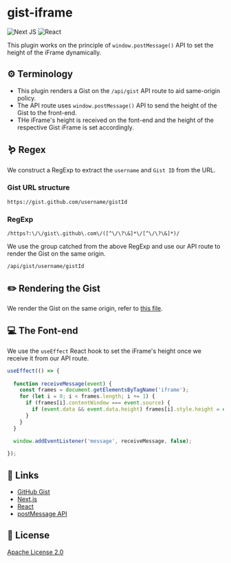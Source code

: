 # gist-iframe

![Next JS](https://img.shields.io/badge/Next-black?style=for-the-badge&logo=next.js&logoColor=white) 
![React](https://img.shields.io/badge/react-%2320232a.svg?style=for-the-badge&logo=react&logoColor=%2361DAFB)

This plugin works on the principle of `window.postMessage()` API to set the height of the iFrame dynamically.

## ⚙️ Terminology
- This plugin renders a Gist on the `/api/gist` API route to aid same-origin policy.
- The API route uses `window.postMessage()` API to send the height of the Gist to the front-end.
- THe iFrame's height is received on the font-end and the height of the respective Gist iFrame is set accordingly.

## 🪱 Regex
We construct a RegExp to extract the `username` and `Gist ID` from the URL.

### Gist URL structure
```
https://gist.github.com/username/gistId
```

### RegExp
```
/https?:\/\/gist\.github\.com\/([^\/\?\&]*\/[^\/\?\&]*)/
```
We use the group catched from the above RegExp and use our API route to render the Gist on the same origin.
```
/api/gist/username/gistId
```

## ✏️ Rendering the Gist
We render the Gist on the same origin, refer to [this file](https://github.com/HexM7/gist-iframe/blob/main/api/gist/%5B...slug%5D/index.js).

## 💻 The Font-end
We use the `useEffect` React hook to set the iFrame's height once we receive it from our API route.
```js
useEffect(() => {
 
  function receiveMessage(event) {
    const frames = document.getElementsByTagName('iframe');
    for (let i = 0; i < frames.length; i += 1) {
      if (frames[i].contentWindow === event.source) {
        if (event.data && event.data.height) frames[i].style.height = event.data.height;
      }
    }
  }
  
  window.addEventListener('message', receiveMessage, false);

});
```

## :link: Links
- [GitHub Gist](https://gist.github.com/)
- [Next.js](https://nextjs.org/)
- [React](https://reactjs.org/)
- [postMessage API](https://developer.mozilla.org/en-US/docs/Web/API/Window/postMessage)

## :ledger: License
[Apache License 2.0](https://github.com/HexM7/gist-iframe/blob/main/LICENSE)

